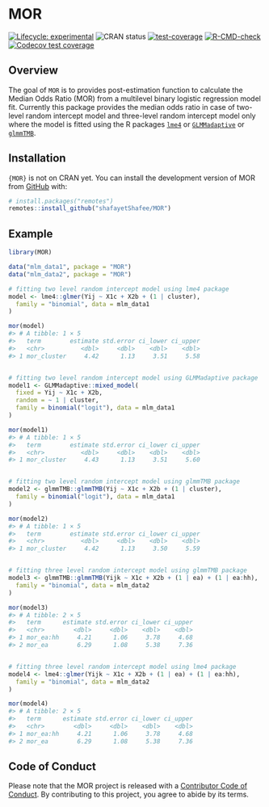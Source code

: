 
<!-- README.md is generated from README.Rmd. Please edit that file -->

# MOR

<!-- badges: start -->

[![Lifecycle:
experimental](https://img.shields.io/badge/Lifecycle-Stable-97ca00)](https://lifecycle.r-lib.org/articles/stages.html#stable)
![CRAN status](https://img.shields.io/badge/CRAN-not%20published-red)
[![test-coverage](https://github.com/shafayetShafee/MOR/actions/workflows/test-coverage.yaml/badge.svg)](https://github.com/shafayetShafee/MOR/actions/workflows/test-coverage.yaml)
[![R-CMD-check](https://github.com/shafayetShafee/MOR/actions/workflows/R-CMD-check.yaml/badge.svg)](https://github.com/shafayetShafee/MOR/actions/workflows/R-CMD-check.yaml)
[![Codecov test
coverage](https://codecov.io/gh/shafayetShafee/MOR/branch/main/graph/badge.svg)](https://app.codecov.io/gh/shafayetShafee/MOR?branch=main)
<!-- badges: end -->

## Overview

The goal of `MOR` is to provides post-estimation function to calculate
the Median Odds Ratio (MOR) from a multilevel binary logistic regression
model fit. Currently this package provides the median odds ratio in case
of two-level random intercept model and three-level random intercept
model only where the model is fitted using the R packages
[`lme4`](https://github.com/lme4/lme4/) or
[`GLMMadaptive`](https://drizopoulos.github.io/GLMMadaptive/index.html)
or [`glmmTMB`](https://glmmtmb.github.io/glmmTMB/).

## Installation

`{MOR}` is not on CRAN yet. You can install the development version of
MOR from [GitHub](https://github.com/) with:

``` r
# install.packages("remotes")
remotes::install_github("shafayetShafee/MOR")
```

## Example

``` r
library(MOR)

data("mlm_data1", package = "MOR")
data("mlm_data2", package = "MOR")

# fitting two level random intercept model using lme4 package
model <- lme4::glmer(Yij ~ X1c + X2b + (1 | cluster),
  family = "binomial", data = mlm_data1
)

mor(model)
#> # A tibble: 1 × 5
#>   term        estimate std.error ci_lower ci_upper
#>   <chr>          <dbl>     <dbl>    <dbl>    <dbl>
#> 1 mor_cluster     4.42      1.13     3.51     5.58


# fitting two level random intercept model using GLMMadaptive package
model1 <- GLMMadaptive::mixed_model(
  fixed = Yij ~ X1c + X2b,
  random = ~ 1 | cluster,
  family = binomial("logit"), data = mlm_data1
)

mor(model1)
#> # A tibble: 1 × 5
#>   term        estimate std.error ci_lower ci_upper
#>   <chr>          <dbl>     <dbl>    <dbl>    <dbl>
#> 1 mor_cluster     4.43      1.13     3.51     5.60


# fitting two level random intercept model using glmmTMB package
model2 <- glmmTMB::glmmTMB(Yij ~ X1c + X2b + (1 | cluster),
  family = binomial("logit"), data = mlm_data1
)

mor(model2)
#> # A tibble: 1 × 5
#>   term        estimate std.error ci_lower ci_upper
#>   <chr>          <dbl>     <dbl>    <dbl>    <dbl>
#> 1 mor_cluster     4.42      1.13     3.50     5.59


# fitting three level random intercept model using glmmTMB package
model3 <- glmmTMB::glmmTMB(Yijk ~ X1c + X2b + (1 | ea) + (1 | ea:hh),
  family = "binomial", data = mlm_data2
)

mor(model3)
#> # A tibble: 2 × 5
#>   term      estimate std.error ci_lower ci_upper
#>   <chr>        <dbl>     <dbl>    <dbl>    <dbl>
#> 1 mor_ea:hh     4.21      1.06     3.78     4.68
#> 2 mor_ea        6.29      1.08     5.38     7.36


# fitting three level random intercept model using lme4 package
model4 <- lme4::glmer(Yijk ~ X1c + X2b + (1 | ea) + (1 | ea:hh),
  family = "binomial", data = mlm_data2
)

mor(model4)
#> # A tibble: 2 × 5
#>   term      estimate std.error ci_lower ci_upper
#>   <chr>        <dbl>     <dbl>    <dbl>    <dbl>
#> 1 mor_ea:hh     4.21      1.06     3.78     4.68
#> 2 mor_ea        6.29      1.08     5.38     7.36
```

## Code of Conduct

Please note that the MOR project is released with a [Contributor Code of
Conduct](https://contributor-covenant.org/version/2/1/CODE_OF_CONDUCT.html).
By contributing to this project, you agree to abide by its terms.
